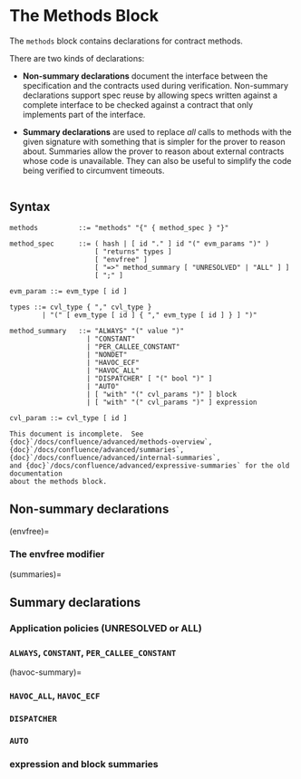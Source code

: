 The Methods Block
=================

The `methods` block contains declarations for contract methods.

There are two kinds of declarations:

* **Non-summary declarations** document the interface between the specification
  and the contracts used during verification.  Non-summary declarations support
  spec reuse by allowing specs written against a complete interface to be
  checked against a contract that only implements part of the interface.

* **Summary declarations** are used to replace _all_ calls to methods with the
  given signature with something that is simpler for the prover to reason about.
  Summaries allow the prover to reason about external contracts whose code is
  unavailable.  They can also be useful to simplify the code being verified to
  circumvent timeouts.

```{contents}
```

Syntax
------

```
methods          ::= "methods" "{" { method_spec } "}"

method_spec      ::= ( hash | [ id "." ] id "(" evm_params ")" )
                     [ "returns" types ]
                     [ "envfree" ]
                     [ "=>" method_summary [ "UNRESOLVED" | "ALL" ] ]
                     [ ";" ]

evm_param ::= evm_type [ id ]

types ::= cvl_type { "," cvl_type }
        | "(" [ evm_type [ id ] { "," evm_type [ id ] } ] ")"

method_summary   ::= "ALWAYS" "(" value ")"
                   | "CONSTANT"
                   | "PER_CALLEE_CONSTANT"
                   | "NONDET"
                   | "HAVOC_ECF"
                   | "HAVOC_ALL"
                   | "DISPATCHER" [ "(" bool ")" ]
                   | "AUTO"
                   | [ "with" "(" cvl_params ")" ] block
                   | [ "with" "(" cvl_params ")" ] expression

cvl_param ::= cvl_type [ id ]

```

```{todo}
This document is incomplete.  See {doc}`/docs/confluence/advanced/methods-overview`,
{doc}`/docs/confluence/advanced/summaries`, {doc}`/docs/confluence/advanced/internal-summaries`,
and {doc}`/docs/confluence/advanced/expressive-summaries` for the old documentation
about the methods block.
```

## Non-summary declarations

(envfree)=
### The envfree modifier

(summaries)=
## Summary declarations

### Application policies (UNRESOLVED or ALL)

### `ALWAYS`, `CONSTANT`, `PER_CALLEE_CONSTANT`

(havoc-summary)=
### `HAVOC_ALL`, `HAVOC_ECF`

### `DISPATCHER`

### `AUTO`

### expression and block summaries



